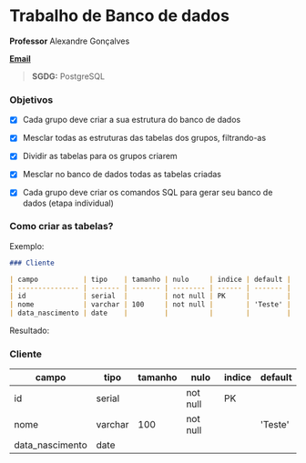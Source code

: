 # Trabalho de Banco de dados

**Professor** Alexandre Gonçalves

**[Email](mailto:gonc.alexandre@gmail.com)**

> **SGDG:** PostgreSQL

### Objetivos

- [x] Cada grupo deve criar a sua estrutura do banco de dados

- [x] Mesclar todas as estruturas das tabelas dos grupos, filtrando-as

- [x] Dividir as tabelas para os grupos criarem

- [x] Mesclar no banco de dados todas as tabelas criadas

- [x] Cada grupo deve criar os comandos SQL para gerar seu banco de dados (etapa individual)

### Como criar as tabelas?

Exemplo:

```markdown
### Cliente

| campo           | tipo    | tamanho | nulo     | indice | default |
| --------------- | ------- | ------- | -------- | ------ | ------- |
| id              | serial  |         | not null | PK     |         |
| nome            | varchar | 100     | not null |        | 'Teste' |
| data_nascimento | date    |         |          |        |         |
```

Resultado:

### Cliente

| campo           | tipo    | tamanho | nulo     | indice | default |
| --------------- | ------- | ------- | -------- | ------ | ------- |
| id              | serial  |         | not null | PK     |         |
| nome            | varchar | 100     | not null |        | 'Teste' |
| data_nascimento | date    |         |          |        |         |
